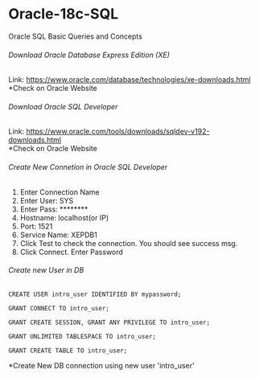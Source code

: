 # Oracle-18c-SQL
Oracle SQL Basic Queries and Concepts

###### Download Oracle Database Express Edition (XE)
Link: https://www.oracle.com/database/technologies/xe-downloads.html  
*Check on Oracle Website

###### Download Oracle SQL Developer
Link: https://www.oracle.com/tools/downloads/sqldev-v192-downloads.html  
*Check on Oracle Website

###### Create New Connetion in Oracle SQL Developer
1. Enter Connection Name
2. Enter User: SYS
3. Enter Pass: ********
4. Hostname: localhost(or IP)
5. Port: 1521
6. Service Name: XEPDB1
7. Click Test to check the connection. You should see success msg.
8. Click Connect. Enter Password

###### Create new User in DB

    CREATE USER intro_user IDENTIFIED BY mypassword;

    GRANT CONNECT TO intro_user;

    GRANT CREATE SESSION, GRANT ANY PRIVILEGE TO intro_user;

    GRANT UNLIMITED TABLESPACE TO intro_user;

    GRANT CREATE TABLE TO intro_user;
    
*Create New DB connection using new user 'intro_user'







